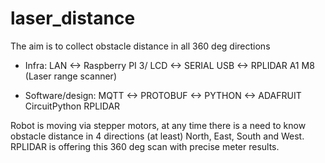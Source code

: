 # laser_distance
The aim is to collect obstacle distance in all 360 deg directions

* Infra: LAN <-> Raspberry PI 3/ LCD <-> SERIAL USB <-> RPLIDAR A1 M8 (Laser range scanner)

* Software/design: MQTT <-> PROTOBUF <-> PYTHON <-> ADAFRUIT CircuitPython RPLIDAR

Robot is moving via stepper motors, at any time there is a need to know obstacle distance in 4 directions (at least) North, East, South and West. RPLIDAR is offering this 360 deg scan with precise meter results.
